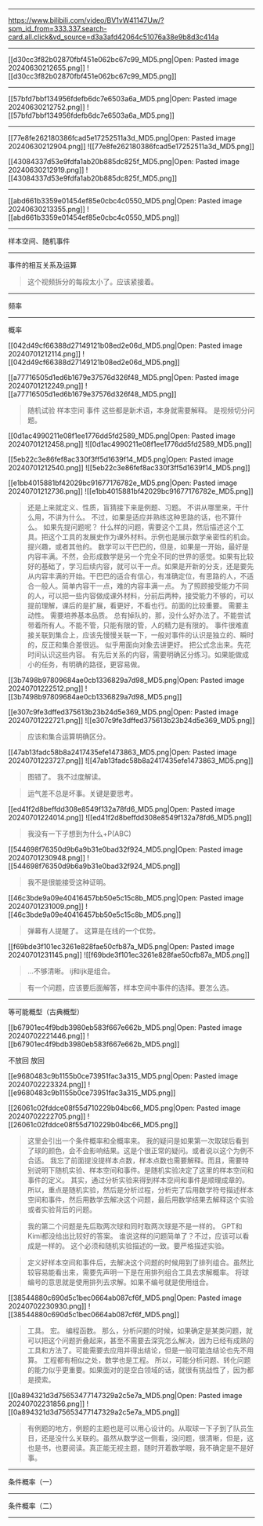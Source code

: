 
---

https://www.bilibili.com/video/BV1vW41147Uw/?spm_id_from=333.337.search-card.all.click&vd_source=d3a3afd42064c51076a38e9b8d3c414a

---

[[d30cc3f82b02870fbf451e062bc67c99_MD5.png|Open: Pasted image 20240630212655.png]]
![[d30cc3f82b02870fbf451e062bc67c99_MD5.png]]

---

[[57bfd7bbf134956fdefb6dc7e6503a6a_MD5.png|Open: Pasted image 20240630212752.png]]
![[57bfd7bbf134956fdefb6dc7e6503a6a_MD5.png]]

---

[[77e8fe262180386fcad5e17252511a3d_MD5.png|Open: Pasted image 20240630212904.png]]
![[77e8fe262180386fcad5e17252511a3d_MD5.png]]

[[43084337d53e9fdfa1ab20b885dc825f_MD5.png|Open: Pasted image 20240630212919.png]]
![[43084337d53e9fdfa1ab20b885dc825f_MD5.png]]

---

[[abd661b3359e01454ef85e0cbc4c0550_MD5.png|Open: Pasted image 20240630213355.png]]
![[abd661b3359e01454ef85e0cbc4c0550_MD5.png]]

---

样本空间、随机事件

---

事件的相互关系及运算

> 这个视频拆分的每段太小了。应该紧接着。

---

频率

---

概率

[[042d49cf66388d27149121b08ed2e06d_MD5.png|Open: Pasted image 20240701212114.png]]
![[042d49cf66388d27149121b08ed2e06d_MD5.png]]

[[a77716505d1ed6b1679e37576d326f48_MD5.png|Open: Pasted image 20240701212249.png]]
![[a77716505d1ed6b1679e37576d326f48_MD5.png]]

> 随机试验
> 样本空间
> 事件
> 这些都是新术语，本身就需要解释。
> 	是视频切分问题。

[[0d1ac4990211e08f1ee1776dd5fd2589_MD5.png|Open: Pasted image 20240701212458.png]]
![[0d1ac4990211e08f1ee1776dd5fd2589_MD5.png]]

[[5eb22c3e86fef8ac330f3ff5d1639f14_MD5.png|Open: Pasted image 20240701212540.png]]
![[5eb22c3e86fef8ac330f3ff5d1639f14_MD5.png]]

[[e1bb4015881bf42029bc91677176782e_MD5.png|Open: Pasted image 20240701212736.png]]
![[e1bb4015881bf42029bc91677176782e_MD5.png]]

> 还是上来就定义、性质，盲猜接下来是例题、习题。
> 不讲从哪里来，干什么用，不讲为什么。
> 	不过，如果是适应并熟练这种思路的话，也不算什么。
> 	如果先提问题呢？
> 		什么样的问题，需要这个工具，然后描述这个工具。把这个工具的发展史作为课外材料。示例也是展示数学亲密性的机会。提兴趣，或者其他的。
> 		数学可以干巴巴的，但是，如果是一开始，最好是内容丰满。不然，会形成数学是另一个完全不同的世界的感觉。如果有比较好的基础了，学习后续内容，就可以干一点。如果是开新的分支，还是要先从内容丰满的开始。干巴巴的适合有信心，有准确定位，有思路的人，不适合一般人。简单内容干一点，难的内容丰满一点。
> 为了照顾接受能力不同的人，可以把一些内容做成课外材料，分前后两种，接受能力不够的，可以提前理解，课后的是扩展，看更好，不看也行。前面的比较重要。
> 	需要主动性。
> 		需要培养基本品质。
> 			总有掉队的，那，没什么好办法了。不能尝试带着所有人。不能不管，只能有限的管，人的精力是有限的。
> 事件很难直接关联到集合上，应该先慢慢关联一下，一般对事件的认识是独立的、瞬时的，反正和集合差很远。
> 似乎用面向对象去讲更好。
> 把公式念出来。先花时间认识这些内容。
> 有先后关系的内容，需要明确区分练习。如果能做成小的任务，有明确的路径，更容易做。

[[3b7498b97809684ae0cb1336829a7d98_MD5.png|Open: Pasted image 20240701222512.png]]
![[3b7498b97809684ae0cb1336829a7d98_MD5.png]]

[[e307c9fe3dffed375613b23b24d5e369_MD5.png|Open: Pasted image 20240701222721.png]]
![[e307c9fe3dffed375613b23b24d5e369_MD5.png]]

> 应该和集合运算明确区分。

[[47ab13fadc58b8a2417435efe1473863_MD5.png|Open: Pasted image 20240701223727.png]]
![[47ab13fadc58b8a2417435efe1473863_MD5.png]]

> 图错了。
> 我不过度解读。

> 运气差不总是坏事。关键是要思考。

[[ed41f2d8beffdd308e8549f132a78fd6_MD5.png|Open: Pasted image 20240701224014.png]]
![[ed41f2d8beffdd308e8549f132a78fd6_MD5.png]]

> 我没有一下子想到为什么+P(ABC)

[[544698f76350d9b6a9b31e0bad32f924_MD5.png|Open: Pasted image 20240701230948.png]]
![[544698f76350d9b6a9b31e0bad32f924_MD5.png]]

> 我不是很能接受这种证明。

[[46c3bde9a09e40416457bb50e5c15c8b_MD5.png|Open: Pasted image 20240701231009.png]]
![[46c3bde9a09e40416457bb50e5c15c8b_MD5.png]]

> 弹幕有人提醒了。
> 这算是在线的一个优势。

[[f69bde3f101ec3261e828fae50cfb87a_MD5.png|Open: Pasted image 20240701231145.png]]
![[f69bde3f101ec3261e828fae50cfb87a_MD5.png]]

> ...不够清晰。
> ij和ijk是组合。

> 有一个问题，应该要后面解答，样本空间中事件的选择。要怎么选。

---

等可能概型（古典概型）

[[b67901ec4f9bdb3980eb583f667e662b_MD5.png|Open: Pasted image 20240702221446.png]]
![[b67901ec4f9bdb3980eb583f667e662b_MD5.png]]

不放回
放回

[[e9680483c9b1155b0ce73951fac3a315_MD5.png|Open: Pasted image 20240702223324.png]]
![[e9680483c9b1155b0ce73951fac3a315_MD5.png]]

[[26061c02fddce08f55d710229b04bc66_MD5.png|Open: Pasted image 20240702222705.png]]
![[26061c02fddce08f55d710229b04bc66_MD5.png]]

> 这里会引出一个条件概率和全概率来。
> 我的疑问是如果第一次取球后看到了球的颜色，会不会影响结果。这是个很正常的疑问。或者说以这个为例不合适。
> 我忘了前面提没提样本点数，样本点数也需要解释。而且，需要特别说明下随机实验、样本空间和事件。是随机实验决定了这里的样本空间和事件的定义。
> 其实，通过分析实验来得到样本空间和事件是顺理成章的。所以，重点是随机实验，然后是分析过程，分析完了后用数学符号描述样本空间和事件，然后用数学去解决这个问题，最后用数学结果去解释这个实验或者实验背后的问题。

> 我的第二个问题是先后取两次球和同时取两次球是不是一样的。
> GPT和Kimi都没给出比较好的答案。
> 谁说这样的问题简单了？不过，应该可以看成是一样的。
> 这个必须和随机实验描述的一致。要严格描述实验。

> 定义好样本空间和事件后，去解决这个问题的时候用到了排列组合。虽然比较容易能看出来，需要先声明一下是在用排列组合工具去求解概率。
> 将球编号的意思就是使用排列去求解。如果不编号就是使用组合。

[[38544880c690d5c1bec0664ab087cf6f_MD5.png|Open: Pasted image 20240702230930.png]]
![[38544880c690d5c1bec0664ab087cf6f_MD5.png]]

> 工具。
> 宏。
> 编程函数。
> 那么，分析问题的时候，如果确定是某类问题，就可以把这个问题折叠起来，甚至不需要去深究怎么解决，因为已经有成熟的工具和方法了。可能需要去应用并得出结论，但是一般可能连结论也先不用算。
> 工程都有相似之处，数学也是工程。
> 所以，可能分析问题、转化问题的能力似乎更重要。如果面对的是空白领域的话，就很有挑战性了，因为都是摸索。

[[0a894321d3d75653477147329a2c5e7a_MD5.png|Open: Pasted image 20240702231856.png]]
![[0a894321d3d75653477147329a2c5e7a_MD5.png]]

> 有例题的地方，例题的主题也是可以用心设计的。从取球一下子到了队员生日，还是没什么关联的。虽然从数学这一侧看，没问题，很清晰，但是，这也是书，也要阅读。真正能无视主题，随时开着数学眼，我不确定是不是好事。

---

条件概率（一）

---

条件概率（二）

---



























































































